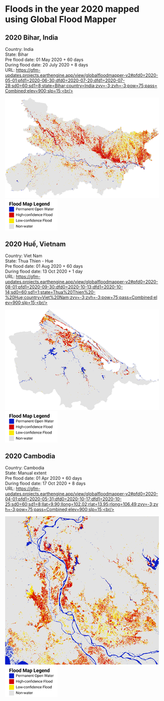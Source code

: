 # Floods in the year 2020 mapped using Global Flood Mapper

## 2020 Bihar, India<br/>
Country: India<br/>
State: Bihar<br/>
Pre flood date: 01 May 2020 + 60 days<br/>
During flood date: 20 July 2020 + 8 days<br/>
URL: https://gfm-updates.projects.earthengine.app/view/globalfloodmapper-v2#pfd0=2020-05-01;pfd1=2020-06-30;dfd0=2020-07-20;dfd1=2020-07-28;sd0=60;sd1=8;state=Bihar;country=India;zvv=-3;zvh=-3;pow=75;pass=Combined;elev=900;slp=15;<br/>

<img src="../../media/expl/GFM_v2_Bihar_2020.png"><br/>
<img src="../../media/gfmv2-legend.png" height="103" width="172"><br/>

## 2020 Huế, Vietnam<br/>
Country: Viet Nam<br/>
State: Thua Thien - Hue<br/>
Pre flood date: 01 Aug 2020 + 60 days<br/>
During flood date: 13 Oct 2020 + 1 day<br/>
URL: https://gfm-updates.projects.earthengine.app/view/globalfloodmapper-v2#pfd0=2020-08-01;pfd1=2020-09-30;dfd0=2020-10-13;dfd1=2020-10-14;sd0=60;sd1=1;state=Thua%20Thien%20-%20Hue;country=Viet%20Nam;zvv=-3;zvh=-3;pow=75;pass=Combined;elev=900;slp=15;<br/>

<img src="../../media/expl/GFM_v2_Vietnam_2020.png"><br/>
<img src="../../media/gfmv2-legend.png" height="103" width="172"><br/>

## 2020 Cambodia<br/>
Country: Cambodia<br/>
State: Manual extent<br/>
Pre flood date: 01 Apr 2020 + 60 days<br/>
During flood date: 17 Oct 2020 + 8 days<br/>
URL: https://gfm-updates.projects.earthengine.app/view/globalfloodmapper-v2#pfd0=2020-04-01;pfd1=2020-05-31;dfd0=2020-10-17;dfd1=2020-10-25;sd0=60;sd1=8;llat=9.90;llong=102.02;rlat=13.95;rlong=106.49;zvv=-3;zvh=-3;pow=75;pass=Combined;elev=900;slp=15;<br/>

<img src="../../media/expl/GFMv2_Cambodia_2020.png"><br/>
<img src="../../media/gfmv2-legend.png" height="103" width="172"><br/>
